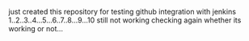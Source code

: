 just created this repository for testing github integration with jenkins
1..2..3..4...5...6..7..8...9...10
still not working
checking again whether its working or not...
